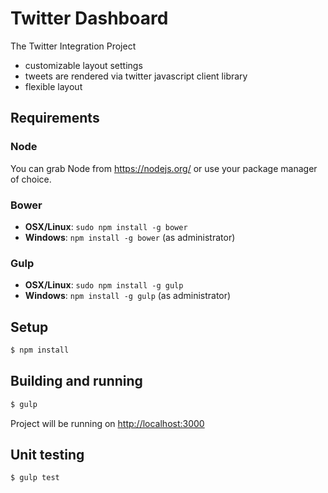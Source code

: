 # Twitter Dashboard

The Twitter Integration Project

* customizable layout settings
* tweets are rendered via twitter javascript client library
* flexible layout

## Requirements


### Node

You can grab Node from https://nodejs.org/ or use your package manager of choice.

### Bower

  * **OSX/Linux**: `sudo npm install -g bower`
  * **Windows**: `npm install -g bower` (as administrator)

### Gulp

  * **OSX/Linux**: `sudo npm install -g gulp`
  * **Windows**: `npm install -g gulp` (as administrator)

## Setup

```sh
$ npm install
```

## Building and running

```sh
$ gulp
```

Project will be running on <http://localhost:3000>

## Unit testing

```sh
$ gulp test
```